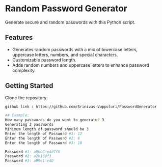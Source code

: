 # Random Password Generator

Generate secure and random passwords with this Python script.

## Features

- Generates random passwords with a mix of lowercase letters, uppercase letters, numbers, and special characters.
- Customizable password length.
- Adds random numbers and uppercase letters to enhance password complexity.

## Getting Started
Clone the repository:

   ```bash
   github link : https://github.com/Srinivas-Vuppuluri/PasswordGenerator

## Example:
How many passwords do you want to generate? 3
Generating 3 passwords
Minimum length of password should be 3
Enter the length of Password #1: 12
Enter the length of Password #2: 8
Enter the length of Password #3: 10

Password #1: a9b0C!e4d7f8
Password #2: a2b1C@f3
Password #3: aB9c1!e4D
